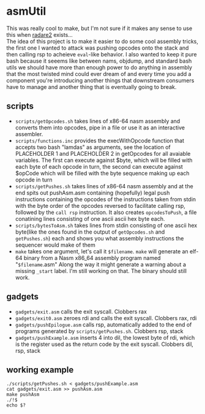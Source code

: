 # asmUtil
This was really cool to make, but I'm not sure if it makes any sense to use this when [radare2](https://github.com/radare/radare2/) exists...  
The idea of this project is to make it easier to do some cool assembly tricks, 
the first one I wanted to attack was pushing opcodes onto the stack and then
calling rsp to acheieve `eval`-like behavior. I also wanted to keep it pure bash 
because it seeems like between nams, objdump, and standard bash utils we should
have more than enough power to do anything in assembly that the most twisted mind 
could ever dream of and every time you add a component you're introducing another
things that downstream consumers have to manage and another thing that is 
eventually going to break.

## scripts
- `scripts/getOpcodes.sh` takes lines of x86-64 nasm assembly and converts them into opcodes, pipe in a file or use it as an interactive assembler.
- `scripts/functions.inc` provides the execWithOpcode function that accepts two bash "lamdas" as arguments, see the location of PLACEHOLDER 1 and PLACEHOLDER 2 in getOpcodes for all avaiable variables. The first can execute against $byte, which will be filled with each byte of each opcode in turn, the second can execute against $opCode which will be filled with the byte sequence making up each opcode in turn
- `scripts/getPushes.sh` takes lines of x86-64 nasm assembly and at the end spits out pushAsm.asm containing (hopefully) legal push instructions containing the opcodes of the instructions taken from stdin with the byte order of the opcodes reversed to facilitate calling rsp, followed by the `call rsp` instruction. It also creates `opcodesToPush`, a file conatining lines consisting of one ascii ascii hex byte each. 
- `scripts/bytesToAsm.sh` takes lines from stdin consisting of one ascii hex byte(like the ones found in the output of `getOpcodes.sh` and `getPushes.sh`) each and shows you what assembly instructions the sequencer would make of them
- `make` takes one argument, let's call it `$filename`. `make` will generate an elf-64 binary from a Nasm x86_64 assembly program named "`$filename`.asm" Along the way it might generate a warning about a missing `_start` label. I'm still working on that. The binary should still work.

## gadgets
- `gadgets/exit.asm` calls the exit syscall. Clobbers rax
- `gadgets/exit0.asm` zeroes rdi and calls the exit syscall. Clobbers rax, rdi
- `gadgets/pushEpilogue.asm` calls rsp, automatically added to the end of programs generated by 
  `scripts/getPushes.sh`. Clobbers rsp, stack
- `gadgets/pushExample.asm` inserts 4 into dil, the lowest byte of rdi, which is the register 
   used as the return code by the exit syscall. Clobbers dil, rsp, stack
   
 ## working example
 ```
 ./scripts/getPushes.sh < gadgets/pushExample.asm
 cat gadgets/exit.asm >> pushAsm.asm
 make pushAsm
 ./!$
 echo $?
 ```
